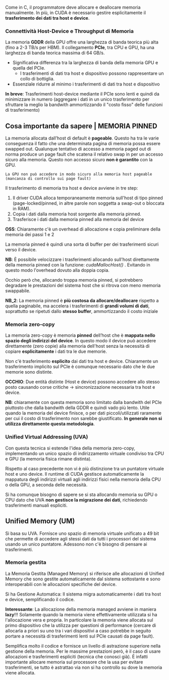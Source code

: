 Come in C, il programmatore deve allocare e deallocare memoria manualmente. In più, in CUDA è necessario gestire esplicitamente il **trasferimento dei dati tra host e device**.

### Connettività Host-Device e Throughput di Memoria
La memoria **GDDR** della GPU offre una larghezza di banda teorica più alta (fino a 2-3 TB/s per HBM). Il collegamento **PCIe**, tra CPU e GPU, ha una larghezza di banda teorica massima di 64 GB/s.
- Significativa differenza tra la larghezza di banda della memoria GPU e quella del PCIe.
    - I trasferimenti di dati tra host e dispositivo possono rappresentare un collo di bottiglia.
- Essenziale ridurre al minimo i trasferimenti di dati tra host e dispositivo

**In breve**: Trasferimenti host-device mediante il PCIe sono lenti e quindi da minimizzare in numero (aggregare i dati in un unico trasferimento per sfruttare la meglio la bandwith ammortizzando il "costo fisso" delle funzioni di trasferimento)



## Cosa importante da sapere | MEMORIA PINNED
La memoria allocata dall’host di default è **pageable**. Questo ha tra le varie conseguenza il fatto che una determinata pagina di memoria possa essere swapped out. Qualunque tentativo di accesso a memoria paged out di norma produce un page fault che scatena il relativo swap in per un accesso sicuro alla memoria. Questo non accesso sicuro **non è garantito** con la GPU.  

    La GPU non può accedere in modo sicuro alla memoria host pageable (mancanza di controllo sui page fault)

Il trasferimento di memoria tra host e device avviene in tre step:

1. Il driver CUDA alloca temporaneamente memoria sull'host di tipo pinned (page-locked/pinned, in altre parole non soggetta a swap-out o bloccata in RAM).
2. Copia i dati dalla memoria host sorgente alla memoria pinned.
3. Trasferisce i dati dalla memoria pinned alla memoria del device

**OSS**: Chiaramente c'è un overhead di allocazione e copia preliminare della memoria dei passi 1 e 2 

La memoria pinned è quindi una sorta di buffer per dei trasferimenti sicuri verso il device.

**NB**: È possibile velocizzare i trasferimenti allocando sull'host direttamente della memoria pinned con la funzione: *cudaMallocHost()* . Evitando in questo modo l'overhead dovuto alla doppia copia.

Occhio però che, allocando troppa memoria pinned, si potrebbero degradare le prestazioni del sistema host che si ritrova con meno memoria swappabile.

**NB_2**: La memoria pinned è **più costosa da allocare/deallocare** rispetto a quella paginabile, ma accelera i trasferimenti di **grandi volumi di dati**, soprattutto se ripetuti dallo **stesso buffer**, ammortizzando il costo iniziale




### Memoria zero-copy
La memoria zero-copy è memoria **pinned** dell’host che è **mappata nello spazio degli indirizzi del device**. In questo modo il device può accedere direttamente (zero copie) alla memoria dell'host senza la necessità di copiare **esplicitamente** i dati tra le due memorie.

Non c'è trasferimento **esplicito** dai dati tra host e device. Chiaramente un trasferimento implicito sul PCIe è comunque necessario dato che le due memorie sono distinte.

**OCCHIO**: Due entità distinte (Host e device) possono accedere allo stesso posto causando corse critiche 
    -> sincronizzazione necessaria tra host e device.

**NB**: chiaramente con questa memoria sono limitato dalla bandwith del PCIe piuttosto che dalla bandwith della GDDR e quindi vado più lento. Utile quando la memoria del device finisce, o per dati piccoli/utilizzati raramente per cui il costo di trasferimento non sarebbe giustificato. **In generale non si utilizza direttamente questa metodologia**.





### Unified Virtual Addressing (UVA)
Con questa tecnica si estende l'idea della memoria zero-copy, implementando un unico spazio di indirizzamento virtuale condiviso tra CPU e GPU (la memoria fisica rimane distinta).

Rispetto al caso precedente non vi è più distinzione tra un puntatore virtuale host e uno device. Il runtime di CUDA gestisce automaticamente la mappatura degli indirizzi virtuali agli indirizzi fisici nella memoria della CPU o della GPU, a seconda delle necessità.

Si ha comunque bisogno di sapere se si sta allocando memoria su GPU o CPU dato che UVA **non gestisce la migrazione dei dati**, richiedendo trasferimenti manuali espliciti.




## Unified Memory (UM)
Si basa su UVA. Fornisce uno spazio di memoria virtuale unificato a 49 bit che permette di accedere agli stessi dati da tutti i processori del sistema usando un unico puntatore. Adessono non c'è bisogno di pensare ai trasferimenti.

### Memoria gestita
La Memoria Gestita (Managed Memory) si riferisce alle allocazioni di Unified Memory che sono gestite automaticamente dal sistema sottostante e sono interoperabili con le allocazioni specifiche del device.

Si ha Gestione Automatica: Il sistema migra automaticamente i dati tra host e device, semplificando il codice. 

**Interessante**: La allocazione della memoria managed avviene in maniera **lazy**!!! Solamente quando la memoria viene effettivamente utilizzata si ha l'allocazione vera e propria. In particolare la memoria viene allocata sul primo dispositivo che la utilizza per questioni di performance (cercare di allocarla a priori su uno tra i vari dispositivi a caso potrebbe in seguito portare a necessità di trasferimenti lenti sul PCIe causati da page fault).  


Semplifica molto il codice e fornisce un livello di astrazione superiore nella gestione della memoria. Per le massime prestazioni però, è il caso di usare allocazioni e trasferimenti espliciti (tecnica che conosci già). È infatti importante allocare memoria sul processore che la usa per evitare trasferimenti, se tutto è astrattao via non si ha controllo su dove la memoria viene allocata.